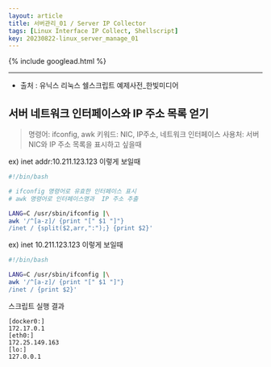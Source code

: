 ```yaml
---
layout: article
title: 서버관리_01 / Server IP Collector
tags: [Linux Interface IP Collect, Shellscript]
key: 20230822-linux_server_manage_01 
---
```


{% include googlead.html %}

---

- 출처 : 유닉스 리눅스 쉘스크립트 예제사전_한빛미디어

## 서버 네트워크 인터페이스와 IP 주소 목록 얻기

> 명령어: ifconfig, awk
> 키워드: NIC, IP주소, 네트워크 인터페이스
> 사용처: 서버 NIC와 IP 주소 목록을 표시하고 싶을때


ex) inet addr:10.211.123.123 이렇게 보일때

 ```bash
#!/bin/bash

# ifconfig 명령어로 유효한 인터페이스 표시
# awk 명령어로 인터페이스명과  IP 주소 추출

LANG=C /usr/sbin/ifconfig |\
awk '/^[a-z]/ {print "[" $1 "]"}
/inet / {split($2,arr,":");} {print $2}'
```

ex) inet 10.211.123.123 이렇게 보일때

```bash
#!/bin/bash

LANG=C /usr/sbin/ifconfig |\
awk '/^[a-z]/ {print "[" $1 "]"}
/inet / {print $2}'
```

스크립트 실행 결과
```
[docker0:]
172.17.0.1
[eth0:]
172.25.149.163
[lo:]
127.0.0.1
```

